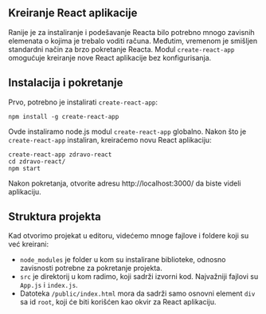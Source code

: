 ## Kreiranje React aplikacije

Ranije je za instaliranje i podešavanje Reacta bilo potrebno mnogo zavisnih elemenata o kojima je trebalo voditi računa. Međutim, vremenom je smišljen standardni način za brzo pokretanje Reacta. Modul `create-react-app` omogućuje kreiranje nove React aplikacije bez konfigurisanja. 

## Instalacija i pokretanje

Prvo, potrebno je instalirati `create-react-app`:

```
npm install -g create-react-app
```

Ovde instaliramo node.js modul `create-react-app` globalno. Nakon što je `create-react-app` instaliran, kreiraćemo novu React aplikaciju:

```
create-react-app zdravo-react
cd zdravo-react/
npm start
```

Nakon pokretanja, otvorite adresu http://localhost:3000/ da biste videli aplikaciju. 

## Struktura projekta

Kad otvorimo projekat u editoru, videćemo mnoge fajlove i foldere koji su već kreirani:

- `node_modules` je folder u kom su instalirane biblioteke, odnosno zavisnosti potrebne za pokretanje projekta.
- `src` je direktorij u kom radimo, koji sadrži izvorni kod. Najvažniji fajlovi su `App.js` i `index.js`.
- Datoteka `/public/index.html` mora da sadrži samo osnovni element `div` sa id `root`, koji će biti korišćen kao okvir za React aplikaciju.
